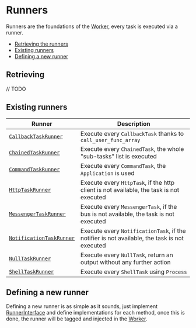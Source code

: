 # Runners

Runners are the foundations of the [Worker](../src/Worker/Worker.php), 
every task is executed via a runner.

- [Retrieving the runners](#retrieving)
- [Existing runners](#existing-runners)
- [Defining a new runner](#defining-a-new-runner)

## Retrieving

// TODO

## Existing runners

| Runner                                                               | Description                                                                                  |
| ---------------------------------------------------------------------| ---------------------------------------------------------------------------------------------|
| [`CallbackTaskRunner`](../src/Runner/CallbackTaskRunner.php)         | Execute every `CallbackTask` thanks to `call_user_func_array`                                |
| [`ChainedTaskRunner`](../src/Runner/ChainedTaskRunner.php)           | Execute every `ChainedTask`, the whole "sub-tasks" list is executed                          |
| [`CommandTaskRunner`](../src/Runner/CommandTaskRunner.php)           | Execute every `CommandTask`, the `Application` is used                                       |
| [`HttpTaskRunner`](../src/Runner/HttpTaskRunner.php)                 | Execute every `HttpTask`, if the http client is not available, the task is not executed      |
| [`MessengerTaskRunner`](../src/Runner/MessengerTaskRunner.php)       | Execute every `MessengerTask`, if the bus is not available, the task is not executed         |
| [`NotificationTaskRunner`](../src/Runner/NotificationTaskRunner.php) | Execute every `NotificationTask`, if the notifier is not available, the task is not executed |
| [`NullTaskRunner`](../src/Runner/NullTaskRunner.php)                 | Execute every `NullTask`, return an output without any further action                        |
| [`ShellTaskRunner`](../src/Runner/ShellTaskRunner.php)               | Execute every `ShellTask` using `Process`                                                    |

## Defining a new runner

Defining a new runner is as simple as it sounds, 
just implement [RunnerInterface](../src/Runner/RunnerInterface.php) and define implementations for each method, 
once this is done, the runner will be tagged and injected in the [Worker](../src/Worker/Worker.php).
